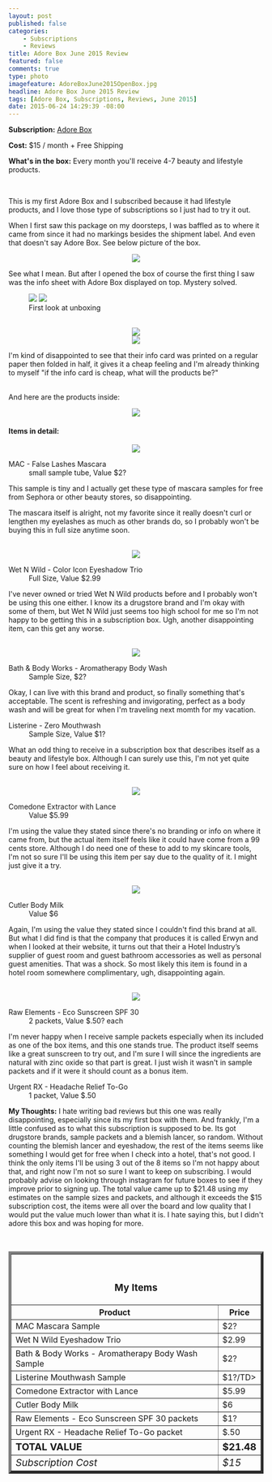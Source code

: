 ```yaml
---
layout: post
published: false
categories: 
    - Subscriptions
    - Reviews
title: Adore Box June 2015 Review
featured: false
comments: true
type: photo
imagefeature: AdoreBoxJune2015OpenBox.jpg
headline: Adore Box June 2015 Review
tags: [Adore Box, Subscriptions, Reviews, June 2015]
date: 2015-06-24 14:29:39 -08:00
---
```


<p><b>Subscription:</b> <a href="https://adorebox.cratejoy.com" target="_blank">Adore Box</a></p>
<p><b>Cost:</b> $15 / month + Free Shipping</p>
<p><b>What's in the box:</b> Every month you'll receive 4-7 beauty and lifestyle products.</p>
<br>

<p>This is my first Adore Box and I subscribed because it had lifestyle products, and I love those type of subscriptions so I just had to try it out.</p>

<p>When I first saw this package on my doorsteps, I was baffled as to where it came from since it had no markings besides the shipment label. And even that doesn't say Adore Box. See below picture of the box.</p>

<center><img src='/images/AdoreBoxJune2015Box.jpg'></center>

<p>See what I mean. But after I opened the box of course the first thing I saw was the info sheet with Adore Box displayed on top. Mystery solved.</p>

<figure>
      <img src='/images/AdoreBoxJune2015OpenBox.jpg'>
      <img src='/images/AdoreBoxJune2015OpenBox2.jpg'>
      <figcaption>First look at unboxing</figcaption>
</figure>

<br>

<center><img src='/images/AdoreBoxJune2015BInfo.jpg'></center>
<center><img src='/images/AdoreBoxJune2015BInfo2.jpg'></center>

<p>I'm kind of disappointed to see that their info card was printed on a regular paper then folded in half, it gives it a cheap feeling and I'm already thinking to myself "if the info card is cheap, what will the products be?"</p>

<br>

<DT>And here are the products inside:</DT>

<p><center><img src='/images/AdoreBoxJune2015Items.jpg'></center></p>

<p><H4>Items in detail:</H4></p>

<center><img src='/images/AdoreBoxJune2015Mascara.jpg'></center>

<DL>
<DT>MAC - False Lashes Mascara</DT>
<DD>small sample tube, Value $2?</DD>
</DL>

<p>This sample is tiny and I actually get these type of mascara samples for free from Sephora or other beauty stores, so disappointing.</p>
<p>The mascara itself is alright, not my favorite since it really doesn't curl or lengthen my eyelashes as much as other brands do, so I probably won't be buying this in full size anytime soon.</p>
<br>

<center><img src='/images/AdoreBoxJune2015Eyeshadow.jpg'></center>

<DL>
<DT>Wet N Wild - Color Icon Eyeshadow Trio</DT>
<DD>Full Size, Value $2.99</DD>
</DL>

<p>I've never owned or tried Wet N Wild products before and I probably won't be using this one either. I know its a drugstore brand and I'm okay with some of them, but Wet N Wild just seems too high school for me so I'm not happy to be getting this in a subscription box. Ugh, another disappointing item, can this get any worse.</p>
<br>

<center><img src='/images/AdoreBoxJune2015WashItems.jpg'></center>

<DL>
<DT>Bath & Body Works - Aromatherapy Body Wash</DT>
<DD>Sample Size, $2?</DD>
</DL>

<p>Okay, I can live with this brand and product, so finally something that's acceptable. The scent is refreshing and invigorating, perfect as a body wash and will be great for when I'm traveling next momth for my vacation.</p>

<DL>
<DT>Listerine - Zero Mouthwash</DT>
<DD>Sample Size, Value $1?</DD>
</DL>

<p>What an odd thing to receive in a subscription box that describes itself as a beauty and lifestyle box. Although I can surely use this, I'm not yet quite sure on how I feel about receiving it.</p>
<br>

<center><img src='/images/AdoreBoxJune2015Acne.jpg'></center>

<DL>
<DT>Comedone Extractor with Lance</DT>
<DD>Value $5.99</DD>
</DL>

<p>I'm using the value they stated since there's no branding or info on where it came from, but the actual item itself feels like it could have come from a 99 cents store. Although I do need one of these to add to my skincare tools, I'm not so sure I'll be using this item per say due to the quality of it. I might just give it a try.</p>
<br>

<center><img src='/images/AdoreBoxJune2015Cutler.jpg'></center>

<DL>
<DT>Cutler Body Milk</DT>
<DD>Value $6</DD>
</DL>

<p>Again, I'm using the value they stated since I couldn't find this brand at all. But what I did find is that the company that produces it is called Erwyn and when I looked at their website, it turns out that their a Hotel Industry’s supplier of guest room and guest bathroom accessories as well as personal guest amenities. That was a shock. So most likely this item is found in a hotel room somewhere complimentary, ugh, disappointing again.</p> 
<br>

<center><img src='/images/AdoreBoxJune2015Packets.jpg'></center>

<DL>
<DT>Raw Elements - Eco Sunscreen SPF 30</DT>
<DD>2 packets, Value $.50? each</DD>
</DL>

<p>I'm never happy when I receive sample packets especially when its included as one of the box items, and this one stands true. The product itself seems like a great sunscreen to try out, and I'm sure I will since the ingredients are natural with zinc oxide so that part is great. I just wish it wasn't in sample packets and if it were it should count as a bonus item.</p>

<DL>
<DT>Urgent RX - Headache Relief To-Go</DT>
<DD>1 packet, Value $.50</DD>
</DL>

<p><i class="icon-exclamation-sign"></i><b> My Thoughts:</b> I hate writing bad reviews but this one was really disappointing, especially since its my first box with them. And frankly, I'm a little confused as to what this subscription is supposed to be. Its got drugstore brands, sample packets and a blemish lancer, so random. Without counting the blemish lancer and eyeshadow, the rest of the items seems like something I would get for free when I check into a hotel, that's not good. I think the only items I'll be using 3 out of the 8 items so I'm not happy about that, and right now I'm not so sure I want to keep on subscribing. I would probably advise on looking through instagram for future boxes to see if they improve prior to signing up. The total value came up to $21.48 using my estimates on the sample sizes and packets, and although it exceeds the $15 subscription cost, the items were all over the board and low quality that I would put the value much lower than what it is. I hate saying this, but I didn't adore this box and was hoping for more.</p>
<br>

<TABLE  BORDER="5">
   <TR>
      <TH COLSPAN="2">
         <H3><BR><center>My Items</center></H3>
      </TH>
   </TR>
      <TH>Product</TH>
      <TH>Price</TH>
  <TR>
      <TD>MAC Mascara Sample</TD>
      <TD>$2?</TD>
   </TR>
   <TR>
      <TD>Wet N Wild Eyeshadow Trio</TD>
      <TD>$2.99</TD>
   </TR>
    <TR>
      <TD>Bath & Body Works - Aromatherapy Body Wash Sample</TD>
      <TD>$2?</TD>
   </TR>
    <TR>
      <TD>Listerine Mouthwash Sample</TD>
      <TD>$1?/TD>
   </TR>
    <TR>
      <TD>Comedone Extractor with Lance</TD>
      <TD>$5.99</TD>
   </TR>
   <TR>
      <TD>Cutler Body Milk</TD>
      <TD>$6</TD>
   </TR>
   <TR>
      <TD>Raw Elements - Eco Sunscreen SPF 30 packets</TD>
      <TD>$1?</TD>
   </TR>
   <TR>
      <TD>Urgent RX - Headache Relief To-Go packet</TD>
      <TD>$.50</TD>
   </TR>
   <TR>
      <TD><b><big>TOTAL VALUE</big></b></TD>
      <TD><b><big>$21.48</big></b></TD>
   </TR>
   <TR>
      <TD><i><big>Subscription Cost</big></i></TD>
      <TD><i><big>$15</big></i></TD>
   </TR>
</TABLE>
